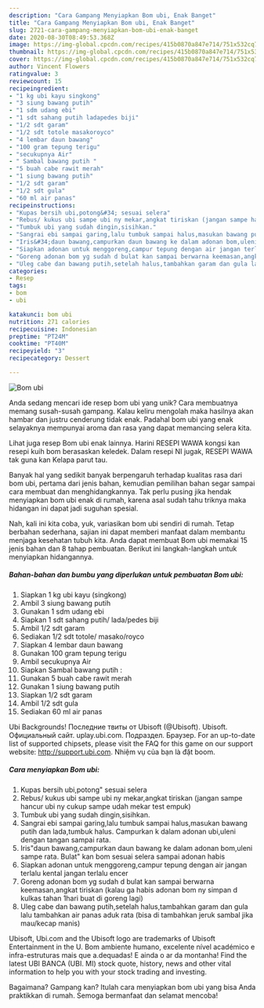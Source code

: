 ```yaml
---
description: "Cara Gampang Menyiapkan Bom ubi, Enak Banget"
title: "Cara Gampang Menyiapkan Bom ubi, Enak Banget"
slug: 2721-cara-gampang-menyiapkan-bom-ubi-enak-banget
date: 2020-08-30T08:49:53.368Z
image: https://img-global.cpcdn.com/recipes/415b0870a847e714/751x532cq70/bom-ubi-foto-resep-utama.jpg
thumbnail: https://img-global.cpcdn.com/recipes/415b0870a847e714/751x532cq70/bom-ubi-foto-resep-utama.jpg
cover: https://img-global.cpcdn.com/recipes/415b0870a847e714/751x532cq70/bom-ubi-foto-resep-utama.jpg
author: Vincent Flowers
ratingvalue: 3
reviewcount: 15
recipeingredient:
- "1 kg ubi kayu singkong"
- "3 siung bawang putih"
- "1 sdm udang ebi"
- "1 sdt sahang putih ladapedes biji"
- "1/2 sdt garam"
- "1/2 sdt totole masakoroyco"
- "4 lembar daun bawang"
- "100 gram tepung terigu"
- "secukupnya Air"
- " Sambal bawang putih "
- "5 buah cabe rawit merah"
- "1 siung bawang putih"
- "1/2 sdt garam"
- "1/2 sdt gula"
- "60 ml air panas"
recipeinstructions:
- "Kupas bersih ubi,potong&#34; sesuai selera"
- "Rebus/ kukus ubi sampe ubi ny mekar,angkat tiriskan (jangan sampe hancur ubi ny cukup sampe udah mekar test empuk)"
- "Tumbuk ubi yang sudah dingin,sisihkan."
- "Sangrai ebi sampai garing,lalu tumbuk sampai halus,masukan bawang putih dan lada,tumbuk halus. Campurkan k dalam adonan ubi,uleni dengan tangan sampai rata."
- "Iris&#34;daun bawang,campurkan daun bawang ke dalam adonan bom,uleni sampe rata. Bulat&#34; kan bom sesuai selera sampai adonan habis"
- "Siapkan adonan untuk menggoreng,campur tepung dengan air jangan terlalu kental jangan terlalu encer"
- "Goreng adonan bom yg sudah d bulat kan sampai berwarna keemasan,angkat tiriskan (kalau ga habis adonan bom ny simpan d kulkas tahan 1hari buat di goreng lagi)"
- "Uleg cabe dan bawang putih,setelah halus,tambahkan garam dan gula lalu tambahkan air panas aduk rata (bisa di tambahkan jeruk sambal jika mau/kecap manis)"
categories:
- Resep
tags:
- bom
- ubi

katakunci: bom ubi 
nutrition: 271 calories
recipecuisine: Indonesian
preptime: "PT24M"
cooktime: "PT40M"
recipeyield: "3"
recipecategory: Dessert

---
```



![Bom ubi](https://img-global.cpcdn.com/recipes/415b0870a847e714/751x532cq70/bom-ubi-foto-resep-utama.jpg)

Anda sedang mencari ide resep bom ubi yang unik? Cara membuatnya memang susah-susah gampang. Kalau keliru mengolah maka hasilnya akan hambar dan justru cenderung tidak enak. Padahal bom ubi yang enak selayaknya mempunyai aroma dan rasa yang dapat memancing selera kita.

Lihat juga resep Bom ubi enak lainnya. Harini RESEPI WAWA kongsi kan resepi kuih bom berasaskan keledek. Dalam resepi NI jugak, RESEPI WAWA tak guna kan Kelapa parut tau.

Banyak hal yang sedikit banyak berpengaruh terhadap kualitas rasa dari bom ubi, pertama dari jenis bahan, kemudian pemilihan bahan segar sampai cara membuat dan menghidangkannya. Tak perlu pusing jika hendak menyiapkan bom ubi enak di rumah, karena asal sudah tahu triknya maka hidangan ini dapat jadi suguhan spesial.


Nah, kali ini kita coba, yuk, variasikan bom ubi sendiri di rumah. Tetap berbahan sederhana, sajian ini dapat memberi manfaat dalam membantu menjaga kesehatan tubuh kita. Anda dapat membuat Bom ubi memakai 15 jenis bahan dan 8 tahap pembuatan. Berikut ini langkah-langkah untuk menyiapkan hidangannya.

<!--inarticleads1-->

##### Bahan-bahan dan bumbu yang diperlukan untuk pembuatan Bom ubi:

1. Siapkan 1 kg ubi kayu (singkong)
1. Ambil 3 siung bawang putih
1. Gunakan 1 sdm udang ebi
1. Siapkan 1 sdt sahang putih/ lada/pedes biji
1. Ambil 1/2 sdt garam
1. Sediakan 1/2 sdt totole/ masako/royco
1. Siapkan 4 lembar daun bawang
1. Gunakan 100 gram tepung terigu
1. Ambil secukupnya Air
1. Siapkan  Sambal bawang putih :
1. Gunakan 5 buah cabe rawit merah
1. Gunakan 1 siung bawang putih
1. Siapkan 1/2 sdt garam
1. Ambil 1/2 sdt gula
1. Sediakan 60 ml air panas


Ubi Backgrounds! Последние твиты от Ubisoft (@Ubisoft). Ubisoft. Официальный сайт. uplay.ubi.com. Подраздел. Браузер. For an up-to-date list of supported chipsets, please visit the FAQ for this game on our support website: http://support.ubi.com. Nhiệm vụ của bạn là đặt boom. 

<!--inarticleads2-->

##### Cara menyiapkan Bom ubi:

1. Kupas bersih ubi,potong&#34; sesuai selera
1. Rebus/ kukus ubi sampe ubi ny mekar,angkat tiriskan (jangan sampe hancur ubi ny cukup sampe udah mekar test empuk)
1. Tumbuk ubi yang sudah dingin,sisihkan.
1. Sangrai ebi sampai garing,lalu tumbuk sampai halus,masukan bawang putih dan lada,tumbuk halus. Campurkan k dalam adonan ubi,uleni dengan tangan sampai rata.
1. Iris&#34;daun bawang,campurkan daun bawang ke dalam adonan bom,uleni sampe rata. Bulat&#34; kan bom sesuai selera sampai adonan habis
1. Siapkan adonan untuk menggoreng,campur tepung dengan air jangan terlalu kental jangan terlalu encer
1. Goreng adonan bom yg sudah d bulat kan sampai berwarna keemasan,angkat tiriskan (kalau ga habis adonan bom ny simpan d kulkas tahan 1hari buat di goreng lagi)
1. Uleg cabe dan bawang putih,setelah halus,tambahkan garam dan gula lalu tambahkan air panas aduk rata (bisa di tambahkan jeruk sambal jika mau/kecap manis)


Ubisoft, Ubi.com and the Ubisoft logo are trademarks of Ubisoft Entertainment in the U. Bom ambiente humano, excelente nível académico e infra-estruturas mais que a.dequadas! E ainda o ar da montanha! Find the latest UBI BANCA (UBI. MI) stock quote, history, news and other vital information to help you with your stock trading and investing. 

Bagaimana? Gampang kan? Itulah cara menyiapkan bom ubi yang bisa Anda praktikkan di rumah. Semoga bermanfaat dan selamat mencoba!

